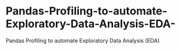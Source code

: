 # Pandas-Profiling-to-automate-Exploratory-Data-Analysis-EDA-
Pandas Profiling to automate Exploratory Data Analysis (EDA)
